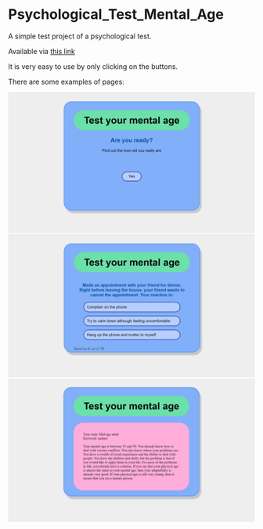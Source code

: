 # Psychological_Test_Mental_Age
A simple test project of a psychological test.

Available via [this link](https://dorothyzou.github.io/Psychological_Test_Mental_Age/)

It is very easy to use by only clicking on the buttons.

There are some examples of pages:

![start_page](https://github.com/DorothyZou/Psychological_Test_Mental_Age/blob/master/img/start_page.JPG)
![sample_question](https://github.com/DorothyZou/Psychological_Test_Mental_Age/blob/master/img/question_8.JPG)
![result](https://github.com/DorothyZou/Psychological_Test_Mental_Age/blob/master/img/example_result.JPG)
